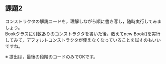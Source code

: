 ## 課題2
コンストラクタの解説コードを，理解しながら順に書き写し，随時実行してみましょう。  
Bookクラスに引数ありのコンストラクタを書いた後，敢えてnew Book()を実行してみて，デフォルトコンストラクタが使えなくなっていることを試すのもいいですね。

※ 提出は，最後の段階のコードのみでOKです。